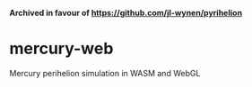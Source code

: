 **Archived in favour of https://github.com/jl-wynen/pyrihelion**

# mercury-web
Mercury perihelion simulation in WASM and WebGL

